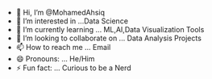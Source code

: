 - 👋 Hi, I’m @MohamedAhsiq
- 👀 I’m interested in ...Data Science
- 🌱 I’m currently learning ... ML,AI,Data Visualization Tools
- 💞️ I’m looking to collaborate on ... Data Analysis Projects
- 📫 How to reach me ... Email
- 😄 Pronouns: ... He/Him
- ⚡ Fun fact: ... Curious to be a Nerd

<!---
MohamedAhsiq/MohamedAhsiq is a ✨ special ✨ repository because its `README.md` (this file) appears on your GitHub profile.
You can click the Preview link to take a look at your changes.
--->
